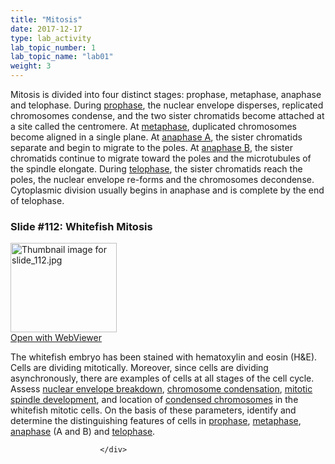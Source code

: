 ```yaml
---
title: "Mitosis"
date: 2017-12-17
type: lab_activity
lab_topic_number: 1
lab_topic_name: "lab01"
weight: 3
---
```

<div class="entrybody">
						<p>Mitosis is divided into four distinct stages: prophase, metaphase, anaphase and telophase. During <u>prophase</u>, the nuclear envelope disperses, replicated chromosomes condense, and the two sister chromatids become attached at a site called the centromere. At <u>metaphase</u>, duplicated chromosomes become aligned in a single plane. At <u>anaphase A</u>, the sister chromatids separate and begin to migrate to the poles.  At <u>anaphase B</u>, the sister chromatids continue to migrate toward the poles and the microtubules of the spindle elongate.  During <u>telophase</u>, the sister chromatids reach the poles, the nuclear envelope re-forms and the chromosomes decondense.  Cytoplasmic division usually begins in anaphase and is complete by the end of telophase.   </p>

<h3>Slide #112: Whitefish Mitosis</h3>

<div class="thumbnail"> <a href="http://virtualslides.cumc.columbia.edu/112.svs/view.apml?" target="_blank"><img alt="Thumbnail image for slide_112.jpg" src="/assets/images/slide_112-thumb-170x143-1653.jpg" width="170" height="143" class="mt-image-left"></a><br><a href="http://virtualslides.cumc.columbia.edu/112.svs/view.apml?" target="_blank">Open with WebViewer</a> </div>

<p>The whitefish embryo has been stained with hematoxylin and eosin (H&amp;E).  Cells are dividing mitotically.  Moreover, since cells are dividing asynchronously, there are examples of cells at all stages of the cell cycle.  Assess <u>nuclear envelope breakdown</u>, <u>chromosome condensation</u>, <u>mitotic spindle development</u>, and location of <u>condensed chromosomes</u> in the whitefish mitotic cells.  On the basis of these parameters, identify and determine the distinguishing features of cells in <u>prophase</u>, <u>metaphase</u>, <u>anaphase</u> (A and B) and <u>telophase</u>. </p>
						
						
						</div>
